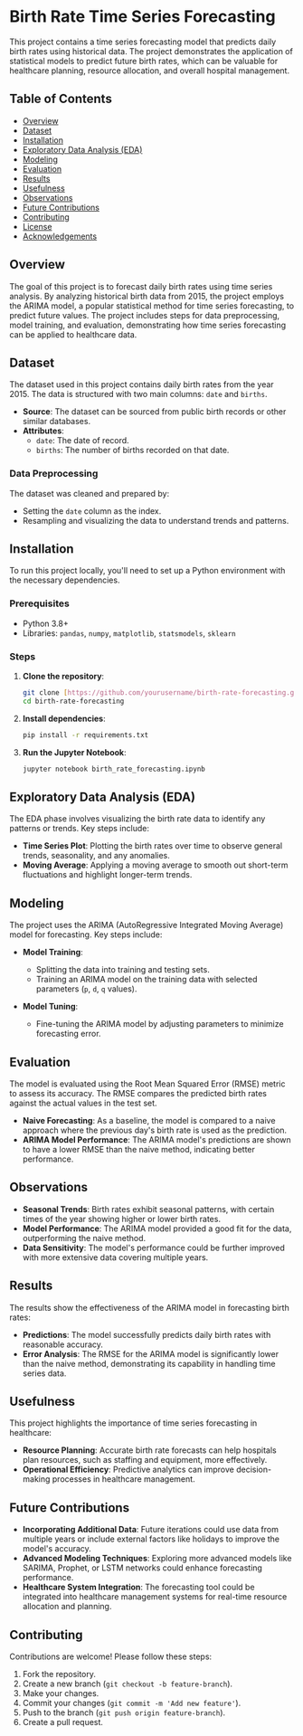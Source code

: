# Birth Rate Time Series Forecasting

This project contains a time series forecasting model that predicts daily birth rates using historical data. The project demonstrates the application of statistical models to predict future birth rates, which can be valuable for healthcare planning, resource allocation, and overall hospital management.

## Table of Contents

- [Overview](#overview)
- [Dataset](#dataset)
- [Installation](#installation)
- [Exploratory Data Analysis (EDA)](#exploratory-data-analysis-eda)
- [Modeling](#modeling)
- [Evaluation](#evaluation)
- [Results](#results)
- [Usefulness](#usefulness)
- [Observations](#observations)
- [Future Contributions](#future-contributions)
- [Contributing](#contributing)
- [License](#license)
- [Acknowledgements](#acknowledgements)

## Overview

The goal of this project is to forecast daily birth rates using time series analysis. By analyzing historical birth data from 2015, the project employs the ARIMA model, a popular statistical method for time series forecasting, to predict future values. The project includes steps for data preprocessing, model training, and evaluation, demonstrating how time series forecasting can be applied to healthcare data.

## Dataset

The dataset used in this project contains daily birth rates from the year 2015. The data is structured with two main columns: `date` and `births`. 

- **Source**: The dataset can be sourced from public birth records or other similar databases.
- **Attributes**:
  - `date`: The date of record.
  - `births`: The number of births recorded on that date.

### Data Preprocessing

The dataset was cleaned and prepared by:
- Setting the `date` column as the index.
- Resampling and visualizing the data to understand trends and patterns.

## Installation

To run this project locally, you'll need to set up a Python environment with the necessary dependencies.

### Prerequisites

- Python 3.8+
- Libraries: `pandas`, `numpy`, `matplotlib`, `statsmodels`, `sklearn`

### Steps

1. **Clone the repository**:
   ```bash
   git clone [https://github.com/yourusername/birth-rate-forecasting.git](https://github.com/abrahamoaks/Birth-Rate-Time-Series-Forecasting)
   cd birth-rate-forecasting
   ```

2. **Install dependencies**:
   ```bash
   pip install -r requirements.txt
   ```

3. **Run the Jupyter Notebook**:
   ```bash
   jupyter notebook birth_rate_forecasting.ipynb
   ```

## Exploratory Data Analysis (EDA)

The EDA phase involves visualizing the birth rate data to identify any patterns or trends. Key steps include:

- **Time Series Plot**: Plotting the birth rates over time to observe general trends, seasonality, and any anomalies.
- **Moving Average**: Applying a moving average to smooth out short-term fluctuations and highlight longer-term trends.

## Modeling

The project uses the ARIMA (AutoRegressive Integrated Moving Average) model for forecasting. Key steps include:

- **Model Training**:
  - Splitting the data into training and testing sets.
  - Training an ARIMA model on the training data with selected parameters (`p`, `d`, `q` values).

- **Model Tuning**:
  - Fine-tuning the ARIMA model by adjusting parameters to minimize forecasting error.

## Evaluation

The model is evaluated using the Root Mean Squared Error (RMSE) metric to assess its accuracy. The RMSE compares the predicted birth rates against the actual values in the test set.

- **Naive Forecasting**: As a baseline, the model is compared to a naive approach where the previous day's birth rate is used as the prediction.
- **ARIMA Model Performance**: The ARIMA model's predictions are shown to have a lower RMSE than the naive method, indicating better performance.

## Observations

- **Seasonal Trends**: Birth rates exhibit seasonal patterns, with certain times of the year showing higher or lower birth rates.
- **Model Performance**: The ARIMA model provided a good fit for the data, outperforming the naive method.
- **Data Sensitivity**: The model's performance could be further improved with more extensive data covering multiple years.

## Results

The results show the effectiveness of the ARIMA model in forecasting birth rates:

- **Predictions**: The model successfully predicts daily birth rates with reasonable accuracy.
- **Error Analysis**: The RMSE for the ARIMA model is significantly lower than the naive method, demonstrating its capability in handling time series data.


## Usefulness

This project highlights the importance of time series forecasting in healthcare:

- **Resource Planning**: Accurate birth rate forecasts can help hospitals plan resources, such as staffing and equipment, more effectively.
- **Operational Efficiency**: Predictive analytics can improve decision-making processes in healthcare management.

## Future Contributions

- **Incorporating Additional Data**: Future iterations could use data from multiple years or include external factors like holidays to improve the model's accuracy.
- **Advanced Modeling Techniques**: Exploring more advanced models like SARIMA, Prophet, or LSTM networks could enhance forecasting performance.
- **Healthcare System Integration**: The forecasting tool could be integrated into healthcare management systems for real-time resource allocation and planning.

## Contributing

Contributions are welcome! Please follow these steps:

1. Fork the repository.
2. Create a new branch (`git checkout -b feature-branch`).
3. Make your changes.
4. Commit your changes (`git commit -m 'Add new feature'`).
5. Push to the branch (`git push origin feature-branch`).
6. Create a pull request.

